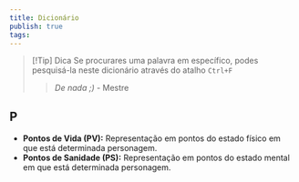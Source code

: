 ```yaml
---
title: Dicionário
publish: true
tags:
---
```

>[!Tip] Dica
>Se procurares uma palavra em específico, podes pesquisá-la neste dicionário através do atalho `Ctrl+F`
>> *De nada ;)* - Mestre

## P
- **Pontos de Vida (PV):** Representação em pontos do estado físico em que está determinada personagem.
- **Pontos de Sanidade (PS):** Representação em pontos do estado mental em que está determinada personagem.
